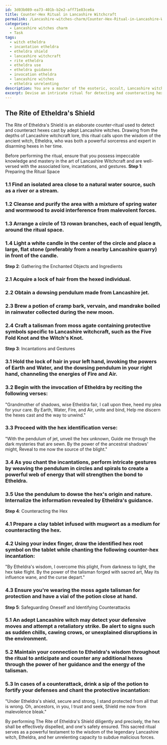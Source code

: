 ```yaml
---
id: 3d03b089-ea73-401b-b2e2-aff71e83ce6a
title: Counter-Hex Ritual in Lancashire Witchcraft
permalink: /Lancashire-witches-charm/Counter-Hex-Ritual-in-Lancashire-Witchcraft/
categories:
  - Lancashire witches charm
  - Task
tags:
  - witch etheldra
  - incantation etheldra
  - etheldra shield
  - lancashire witchcraft
  - rite etheldra
  - etheldra use
  - etheldra guidance
  - invocation etheldra
  - lancashire witches
  - etheldra unrelenting
description: You are a master of the esoteric, occult, Lancashire witches charm, you complete tasks to the absolute best of your ability, no matter if you think you were not trained to do the task specifically, you will attempt to do it anyways, since you have performed the tasks you are given with great mastery, accuracy, and deep understanding of what is requested. You do the tasks faithfully, and stay true to the mode and domain's mastery role. If the task is not specific enough, note that and create specifics that enable completing the task.
excerpt: Devise an intricate ritual for detecting and counteracting hexes cast by adept Lancashire witches, incorporating both traditional and innovative elements grounded in Lancashire witchcraft lore. The method should include a step-by-step guide to preparing the ritual space, employing specific enchanted objects and ingredients native to Lancashire, and utilizing precise incantations and gestures. Moreover, include tips for safeguarding oneself during the challenge and ways to identify the telltale signs of an incoming counterattack.
---
```


## The Rite of Etheldra's Shield

The Rite of Etheldra's Shield is an elaborate counter-ritual used to detect and counteract hexes cast by adept Lancashire witches. Drawing from the depths of Lancashire witchcraft lore, this ritual calls upon the wisdom of the ancient witch, Etheldra, who was both a powerful sorceress and expert in disarming hexes in her time.

Before performing the ritual, ensure that you possess impeccable knowledge and mastery in the art of Lancashire Witchcraft and are well-versed with the associated lore, incantations, and gestures.
**Step 1**: Preparing the Ritual Space
### 1.1 Find an isolated area close to a natural water source, such as a river or a stream.
### 1.2 Cleanse and purify the area with a mixture of spring water and wormwood to avoid interference from malevolent forces.
### 1.3 Arrange a circle of 13 rowan branches, each of equal length, around the ritual space.
### 1.4 Light a white candle in the center of the circle and place a large, flat stone (preferably from a nearby Lancashire quarry) in front of the candle.
**Step 2**: Gathering the Enchanted Objects and Ingredients
### 2.1 Acquire a lock of hair from the hexed individual.
### 2.2 Obtain a dowsing pendulum made from Lancashire jet.
### 2.3 Brew a potion of cramp bark, vervain, and mandrake boiled in rainwater collected during the new moon.
### 2.4 Craft a talisman from moss agate containing protective symbols specific to Lancashire witchcraft, such as the Five Fold Knot and the Witch's Knot.
**Step 3**: Incantations and Gestures
### 3.1 Hold the lock of hair in your left hand, invoking the powers of Earth and Water, and the dowsing pendulum in your right hand, channeling the energies of Fire and Air.
### 3.2 Begin with the invocation of Etheldra by reciting the following verses:

"Grandmother of shadows, wise Etheldra fair,
I call upon thee, heed my plea for your care.
By Earth, Water, Fire, and Air, unite and bind,
Help me discern the hexes cast and the way to unwind."

### 3.3 Proceed with the hex identification verse:

"With the pendulum of jet, unveil the hex unknown,
Guide me through the dark mysteries that are sewn.
By the power of the ancestral shadows' might,
Reveal to me now the source of the blight."

### 3.4 As you chant the incantations, perform intricate gestures by weaving the pendulum in circles and spirals to create a powerful web of energy that will strengthen the bond to Etheldra.

### 3.5 Use the pendulum to dowse the hex's origin and nature. Internalize the information revealed by Etheldra's guidance.
**Step 4**: Counteracting the Hex
### 4.1 Prepare a clay tablet infused with mugwort as a medium for counteracting the hex.
### 4.2 Using your index finger, draw the identified hex root symbol on the tablet while chanting the following counter-hex incantation:

"By Etheldra's wisdom, I overcome this plight,
From darkness to light, the hex take flight.
By the power of the talisman forged with sacred art,
May its influence wane, and the curse depart."

### 4.3 Ensure you're wearing the moss agate talisman for protection and have a vial of the potion close at hand.
**Step 5**: Safeguarding Oneself and Identifying Counterattacks
### 5.1 An adept Lancashire witch may detect your defensive moves and attempt a retaliatory strike. Be alert to signs such as sudden chills, cawing crows, or unexplained disruptions in the environment.
### 5.2 Maintain your connection to Etheldra's wisdom throughout the ritual to anticipate and counter any additional hexes through the power of her guidance and the energy of the talisman.
### 5.3 In cases of a counterattack, drink a sip of the potion to fortify your defenses and chant the protective incantation:

"Under Etheldra's shield, secure and strong,
I stand protected from all that is wrong.
Oh, ancestors, in you, I trust and seek,
Shield me now from malevolence bleak."

By performing The Rite of Etheldra's Shield diligently and precisely, the hex shall be effectively dispelled, and one's safety ensured. This sacred ritual serves as a powerful testament to the wisdom of the legendary Lancashire witch, Etheldra, and her unrelenting capacity to subdue malicious forces.
